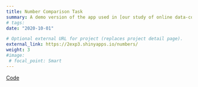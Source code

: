 ```yaml
---
title: Number Comparison Task
summary: A demo version of the app used in [our study of online data-collection with Shiny](publication/numdist2020/).
# tags:
date: "2020-10-01"

# Optional external URL for project (replaces project detail page).
external_link: https://2exp3.shinyapps.io/numbers/
weight: 3 
#image:
 # focal_point: Smart
---
```

[Code](https://github.com/2exp3/numbers)
